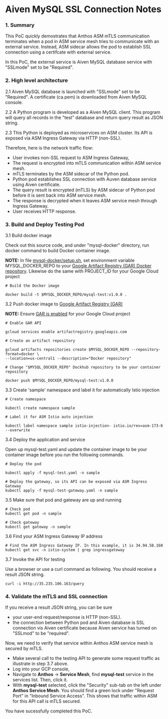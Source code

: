 # Aiven MySQL SSL Connection Notes

### 1. Summary

This PoC quickly demostrates that Anthos ASM mTLS communication terminates when a pod in ASM service mesh tries to communicate with an external service. Instead, ASM sidecar allows the pod to establish SSL connection using a certifcate with external service. 

In this PoC, the external service is Aiven MySQL database service with "SSLmode" set to be "Required". 

### 2. High level architecture

2.1 Aiven MySQL database is launched with "SSLmode" set to be "Required". A certificate (ca.pem) is downloaded from Aiven MySQL console.

2.2 A Python program is developed as a Aiven MySQL client. This program will query all records in the "test" database and return query result as JSON string. 

2.3 This Python is deployed as microservices on ASM cluster. Its API is exposed via ASM Ingress Gateway via HTTP (non-SSL). 

Therefore, here is the network traffic flow:
- User invokes non-SSL request to ASM Ingress Gateway, 
- The request is encrypted into mTLS communication within ASM service mesh. 
- mTLS terminates by the ASM sidecar of the Python pod. 
- Python pod establishes SSL connection with Auven database service using Aiven certificate.
- The query result is encrypted (mTLS) by ASM sidecar of Python pod before it is sent back into ASM service mesh. 
- The response is decrypted when it leaves ASM service mesh through Ingress Gateway. 
- User receives HTTP response. 

### 3. Build and Deploy Testing Pod

3.1 Build docker image

Check out this source code, and under "mysql-docker" directory, run docker command to build Docker container image.

**NOTE:** In file [mysql-docker/setup.sh](setup.sh), set environment variable MYSQL_DOCKER_REPO to your [Google Artifact Registry (GAR) Docker repository](https://cloud.google.com/artifact-registry/docs/docker/quickstart#create). Likewise do the same with PROJECT_ID for your Google Cloud project

```
# Build the Docker image

docker build -t $MYSQL_DOCKER_REPO/mysql-test:v1.0.0 .
```

3.2 Push docker image to [Google Artifact Registry (GAR)](https://cloud.google.com/artifact-registry/docs/docker/quickstart#push)

**NOTE:** Ensure [GAR is enabled](https://console.cloud.google.com/apis/library/artifactregistry.googleapis.com) for your Google Cloud project

```
# Enable GAR API

gcloud services enable artifactregistry.googleapis.com

# Create an artifact repository

gcloud artifacts repositories create $MYSQL_DOCKER_REPO --repository-format=docker \
--location=us-central1 --description="Docker repository"

# Change "$MYSQL_DOCKER_REPO" Dockhub repository to be your container repository

docker push $MYSQL_DOCKER_REPO/mysql-test:v1.0.0
```

3.3 Create 'sample' namespace and label it for automatically Istio injection

```
# Create namespace

kubectl create namespace sample

# Label it for ASM Istio auto injection

kubectl label namespace sample istio-injection- istio.io/rev=asm-173-6 --overwrite
```

3.4 Deploy the application and service

Open up mysql-test.yaml and update the container image to be your container image before you run the following commands.

```
# Deploy the pod

kubectl apply -f mysql-test.yaml -n sample

# Deploy the gateway, so its API can be exposed via ASM Ingress Gateway
kubectl apply -f mysql-test-gateway.yaml -n sample
```

3.5 Make sure that pod and gateway are up and running

```
# Check pod
kubectl get pod -n sample

# Check gateway
kubectl get gateway -n sample
```

3.6 Find your ASM Ingress Gateway IP address

```
# Find the ASM Ingress Gateway IP. In this example, it is 34.94.58.160
kubectl get svc -n istio-system | grep ingressgateway
```

3.7 Invoke the API for testing

Use a browser or use a curl command as following. You should receive a result JSON string.
```
curl -i http://35.235.106.163/query 
```

### 4. Validate the mTLS and SSL connection

If you receive a result JSON string, you can be sure 
- your user-end request/response is HTTP (non-SSL).
- the connection between Python pod and Aiven database is SSL connection vis Aiven certificate because Aiven service has turned on "SSLmod" to be "required".

Now, we need to verify that service within Anthos ASM service mesh is secured by mTLS. 
- Make several call to the testing API to generate some request traffic as illustrate in step 3.7 above.
- Log into your GCP console,
- Navigate to __Anthos__ -> __Service Mesh__, find **mysql-test** service in the services list. Then, click it. 
- With **mysql-test** selected, click the "Security" sub-tab on the left under __Anthos Service Mesh__. You should find a green lock under "Request Port" in "Inbound Service Access". This shows that traffic within ASM for this API call is mTLS secured. 

You have sucessfully completed this PoC.  
